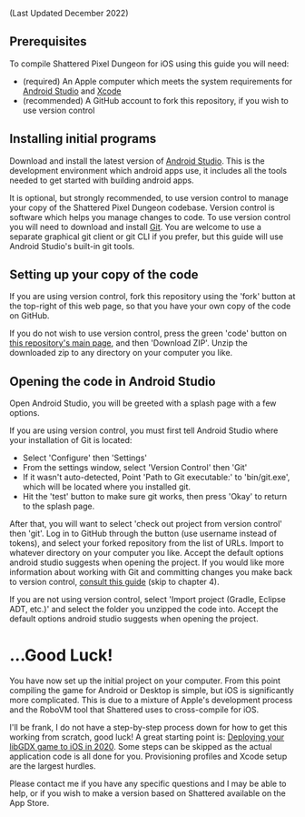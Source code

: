 (Last Updated December 2022)

## Prerequisites

To compile Shattered Pixel Dungeon for iOS using this guide you will need:
- (required) An Apple computer which meets the system requirements for [Android Studio](https://developer.android.com/studio#get-android-studio) and [Xcode](https://developer.apple.com/xcode/)
- (recommended) A GitHub account to fork this repository, if you wish to use version control

## Installing initial programs

Download and install the latest version of [Android Studio](https://developer.android.com/studio). This is the development environment which android apps use, it includes all the tools needed to get started with building android apps.

It is optional, but strongly recommended, to use version control to manage your copy of the Shattered Pixel Dungeon codebase. Version control is software which helps you manage changes to code. To use version control you will need to download and install [Git](https://git-scm.com/downloads). You are welcome to use a separate graphical git client or git CLI if you prefer, but this guide will use Android Studio's built-in git tools.

## Setting up your copy of the code

If you are using version control, fork this repository using the 'fork' button at the top-right of this web page, so that you have your own copy of the code on GitHub.

If you do not wish to use version control, press the green 'code' button on [this repository's main page](https://github.com/00-Evan/shattered-pixel-dungeon), and then 'Download ZIP'. Unzip the downloaded zip to any directory on your computer you like.

## Opening the code in Android Studio

Open Android Studio, you will be greeted with a splash page with a few options.

If you are using version control, you must first tell Android Studio where your installation of Git is located:
- Select 'Configure' then 'Settings'
- From the settings window, select 'Version Control' then 'Git'
- If it wasn't auto-detected, Point 'Path to Git executable:' to 'bin/git.exe', which will be located where you installed git.
- Hit the 'test' button to make sure git works, then press 'Okay' to return to the splash page.

After that, you will want to select 'check out project from version control' then 'git'. Log in to GitHub through the button (use username instead of tokens), and select your forked repository from the list of URLs. Import to whatever directory on your computer you like. Accept the default options android studio suggests when opening the project. If you would like more information about working with Git and committing changes you make back to version control, [consult this guide](https://code.tutsplus.com/tutorials/working-with-git-in-android-studio--cms-30514) (skip to chapter 4).

If you are not using version control, select 'Import project (Gradle, Eclipse ADT, etc.)' and select the folder you unzipped the code into. Accept the default options android studio suggests when opening the project.

# ...Good Luck!

You have now set up the initial project on your computer. From this point compiling the game for Android or Desktop is simple, but iOS is significantly more complicated. This is due to a mixture of Apple's development process and the RoboVM tool that Shattered uses to cross-compile for iOS.

I'll be frank, I do not have a step-by-step process down for how to get this working from scratch, good luck! A great starting point is: [Deploying your libGDX game to iOS in 2020](https://medium.com/@bschulte19e/deploying-your-libgdx-game-to-ios-in-2020-4ddce8fff26c). Some steps can be skipped as the actual application code is all done for you. Provisioning profiles and Xcode setup are the largest hurdles.

Please contact me if you have any specific questions and I may be able to help, or if you wish to make a version based on Shattered available on the App Store.
